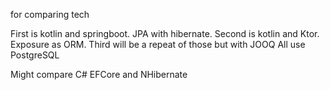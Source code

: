 for comparing tech 

First is kotlin and springboot. JPA with hibernate.
Second is kotlin and Ktor. Exposure as ORM.
Third will be a repeat of those but with JOOQ
All use PostgreSQL

Might compare C# EFCore and NHibernate

